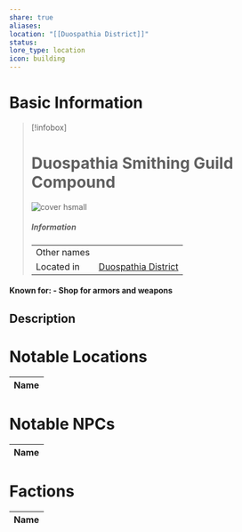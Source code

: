 ```yaml
---
share: true
aliases: 
location: "[[Duospathia District]]"
status: 
lore_type: location
icon: building
---
```

# Basic Information
> [!infobox]
> # Duospathia Smithing Guild Compound
> ![cover hsmall](insertimage.png)
> ##### Information
> |   |  |
> | ---- | ---- |
> | Other names | |
> | Located in | [Duospathia District](../Areas/Duospathia%20District.md)|
#### Known for: - Shop for armors and weapons
## Description
# Notable Locations
| Name |
| ---- |

# Notable NPCs
| Name |
| ---- |

# Factions
| Name |
| ---- |
